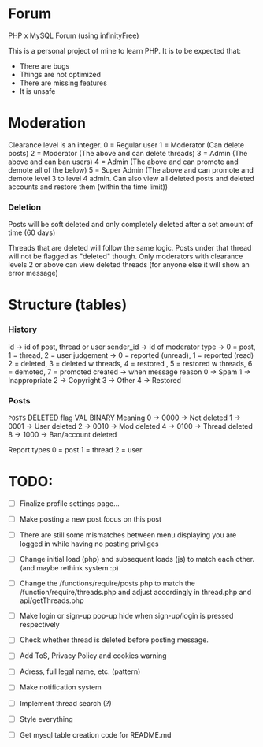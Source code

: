 # Forum

PHP x MySQL Forum (using infinityFree)

This is a personal project of mine to learn PHP. It is to be expected that:

- There are bugs
- Things are not optimized
- There are missing features
- It is unsafe

# Moderation

Clearance level is an integer.
0 = Regular user
1 = Moderator (Can delete posts)
2 = Moderator (The above and can delete threads)
3 = Admin (The above and can ban users)
4 = Admin (The above and can promote and demote all of the below)
5 = Super Admin (The above and can promote and demote level 3 to level 4 admin. Can also view all deleted posts and deleted accounts and restore them (within the time limit))

### Deletion

Posts will be soft deleted and only completely deleted after a set amount of time (60 days)

Threads that are deleted will follow the same logic. Posts under that thread will not be flagged as "deleted" though. Only moderators with clearance levels 2 or above can view deleted threads (for anyone else it will show an error message)

# Structure (tables)

### History

id -> id of post, thread or user
sender_id -> id of moderator
type -> 0 = post, 1 = thread, 2 = user
judgement -> 0 = reported (unread), 1 = reported (read) 2 = deleted, 3 = deleted w threads, 4 = restored , 5 = restored w threads, 6 = demoted, 7 = promoted
created -> when
message
reason
0 -> Spam
1 -> Inappropriate
2 -> Copyright
3 -> Other
4 -> Restored

### Posts

`POSTS` DELETED flag
VAL BINARY Meaning
0 -> 0000 -> Not deleted
1 -> 0001 -> User deleted
2 -> 0010 -> Mod deleted
4 -> 0100 -> Thread deleted
8 -> 1000 -> Ban/account deleted

Report types
0 = post
1 = thread
2 = user

# TODO:

- [ ] Finalize profile settings page...
- [ ] Make posting a new post focus on this post
- [ ] There are still some mismatches between menu displaying you are logged in while having no posting privliges
- [ ] Change initial load (php) and subsequent loads (js) to match each other. (and maybe rethink system :p)
- [ ] Change the /functions/require/posts.php to match the /function/require/threads.php and adjust accordingly in thread.php and api/getThreads.php
- [ ] Make login or sign-up pop-up hide when sign-up/login is pressed respectively
- [ ] Check whether thread is deleted before posting message.

- [ ] Add ToS, Privacy Policy and cookies warning
- [ ] Adress, full legal name, etc. (pattern)
- [ ] Make notification system
- [ ] Implement thread search (?)

- [ ] Style everything
- [ ] Get mysql table creation code for README.md
